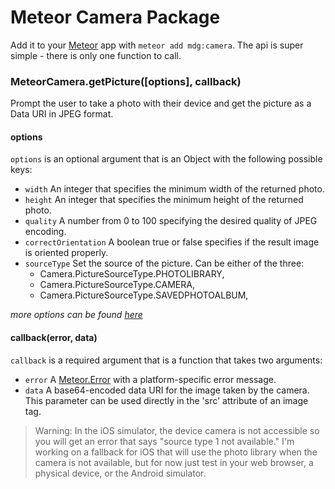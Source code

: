 # Meteor Camera Package

Add it to your [Meteor](http://meteor.com) app with `meteor add mdg:camera`. The api is super simple - there is only one function to call.

### MeteorCamera.getPicture([options], callback)

Prompt the user to take a photo with their device and get the picture as a Data URI in JPEG format.

#### options

`options` is an optional argument that is an Object with the following possible keys:

- `width` An integer that specifies the minimum width of the returned photo.
- `height` An integer that specifies the minimum height of the returned photo.
- `quality` A number from 0 to 100 specifying the desired quality of JPEG encoding.
- `correctOrientation` A boolean true or false specifies if the result image is oriented properly.
- `sourceType` Set the source of the picture. Can be either of the three:
  - Camera.PictureSourceType.PHOTOLIBRARY,
  - Camera.PictureSourceType.CAMERA,
  - Camera.PictureSourceType.SAVEDPHOTOALBUM,

_more options can be found [here](http://docs.phonegap.com/en/edge/cordova_camera_camera.md.html#cameraOptions)_

#### callback(error, data)

`callback` is a required argument that is a function that takes two arguments:

- `error` A [Meteor.Error](http://docs.meteor.com/#meteor_error) with a platform-specific error message.
- `data` A base64-encoded data URI for the image taken by the camera. This parameter can be used directly in the 'src' attribute of an image tag.


> Warning: In the iOS simulator, the device camera is not accessible so you will get an error that says "source type 1 not available."
> I'm working on a fallback for iOS that will use the photo library when the camera is not available, but for now just test in your web browser, a physical device, or the Android simulator.
